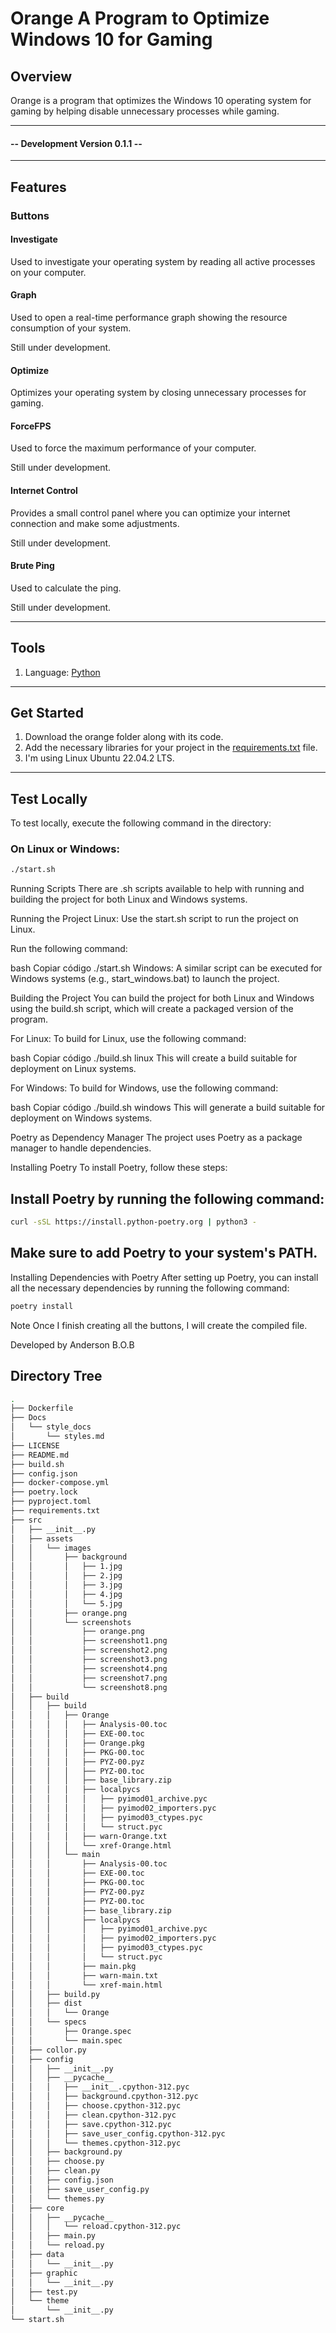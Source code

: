 # Orange A Program to Optimize Windows 10 for Gaming

## Overview

Orange is a program that optimizes the Windows 10 operating system for gaming by helping disable unnecessary processes while gaming.

---

#### -- Development Version 0.1.1 --

---

## Features

### Buttons

#### Investigate

Used to investigate your operating system by reading all active processes on your computer.

#### Graph

Used to open a real-time performance graph showing the resource consumption of your system.

Still under development.

#### Optimize

Optimizes your operating system by closing unnecessary processes for gaming.

#### ForceFPS

Used to force the maximum performance of your computer.

Still under development.

#### Internet Control

Provides a small control panel where you can optimize your internet connection and make some adjustments.

Still under development.

#### Brute Ping

Used to calculate the ping.

Still under development.

---

## Tools

1. Language: [Python](https://www.python.org/)



---

## Get Started

1. Download the orange folder along with its code.
2. Add the necessary libraries for your project in the [requirements.txt](./requirements.txt) file.
3. I'm using Linux Ubuntu 22.04.2 LTS.

---

## Test Locally

To test locally, execute the following command in the directory:

### On Linux or Windows:

```bash
./start.sh
```

Running Scripts
There are .sh scripts available to help with running and building the project for both Linux and Windows systems.

Running the Project
Linux: Use the start.sh script to run the project on Linux.

Run the following command:

bash
Copiar código
./start.sh
Windows: A similar script can be executed for Windows systems (e.g., start_windows.bat) to launch the project.

Building the Project
You can build the project for both Linux and Windows using the build.sh script, which will create a packaged version of the program.

For Linux:
To build for Linux, use the following command:

bash
Copiar código
./build.sh linux
This will create a build suitable for deployment on Linux systems.

For Windows:
To build for Windows, use the following command:

bash
Copiar código
./build.sh windows
This will generate a build suitable for deployment on Windows systems.

Poetry as Dependency Manager
The project uses Poetry as a package manager to handle dependencies.

Installing Poetry
To install Poetry, follow these steps:

## Install Poetry by running the following command:

```bash
curl -sSL https://install.python-poetry.org | python3 -
```

## Make sure to add Poetry to your system's PATH.

Installing Dependencies with Poetry
After setting up Poetry, you can install all the necessary dependencies by running the following command:

```bash
poetry install
```

Note
Once I finish creating all the buttons, I will create the compiled file.





Developed by Anderson B.O.B

## Directory Tree

```bash
.
├── Dockerfile
├── Docs
│   └── style_docs
│       └── styles.md
├── LICENSE
├── README.md
├── build.sh
├── config.json
├── docker-compose.yml
├── poetry.lock
├── pyproject.toml
├── requirements.txt
├── src
│   ├── __init__.py
│   ├── assets
│   │   └── images
│   │       ├── background
│   │       │   ├── 1.jpg
│   │       │   ├── 2.jpg
│   │       │   ├── 3.jpg
│   │       │   ├── 4.jpg
│   │       │   └── 5.jpg
│   │       ├── orange.png
│   │       └── screenshots
│   │           ├── orange.png
│   │           ├── screenshot1.png
│   │           ├── screenshot2.png
│   │           ├── screenshot3.png
│   │           ├── screenshot4.png
│   │           ├── screenshot7.png
│   │           └── screenshot8.png
│   ├── build
│   │   ├── build
│   │   │   ├── Orange
│   │   │   │   ├── Analysis-00.toc
│   │   │   │   ├── EXE-00.toc
│   │   │   │   ├── Orange.pkg
│   │   │   │   ├── PKG-00.toc
│   │   │   │   ├── PYZ-00.pyz
│   │   │   │   ├── PYZ-00.toc
│   │   │   │   ├── base_library.zip
│   │   │   │   ├── localpycs
│   │   │   │   │   ├── pyimod01_archive.pyc
│   │   │   │   │   ├── pyimod02_importers.pyc
│   │   │   │   │   ├── pyimod03_ctypes.pyc
│   │   │   │   │   └── struct.pyc
│   │   │   │   ├── warn-Orange.txt
│   │   │   │   └── xref-Orange.html
│   │   │   └── main
│   │   │       ├── Analysis-00.toc
│   │   │       ├── EXE-00.toc
│   │   │       ├── PKG-00.toc
│   │   │       ├── PYZ-00.pyz
│   │   │       ├── PYZ-00.toc
│   │   │       ├── base_library.zip
│   │   │       ├── localpycs
│   │   │       │   ├── pyimod01_archive.pyc
│   │   │       │   ├── pyimod02_importers.pyc
│   │   │       │   ├── pyimod03_ctypes.pyc
│   │   │       │   └── struct.pyc
│   │   │       ├── main.pkg
│   │   │       ├── warn-main.txt
│   │   │       └── xref-main.html
│   │   ├── build.py
│   │   ├── dist
│   │   │   └── Orange
│   │   └── specs
│   │       ├── Orange.spec
│   │       └── main.spec
│   ├── collor.py
│   ├── config
│   │   ├── __init__.py
│   │   ├── __pycache__
│   │   │   ├── __init__.cpython-312.pyc
│   │   │   ├── background.cpython-312.pyc
│   │   │   ├── choose.cpython-312.pyc
│   │   │   ├── clean.cpython-312.pyc
│   │   │   ├── save.cpython-312.pyc
│   │   │   ├── save_user_config.cpython-312.pyc
│   │   │   └── themes.cpython-312.pyc
│   │   ├── background.py
│   │   ├── choose.py
│   │   ├── clean.py
│   │   ├── config.json
│   │   ├── save_user_config.py
│   │   └── themes.py
│   ├── core
│   │   ├── __pycache__
│   │   │   └── reload.cpython-312.pyc
│   │   ├── main.py
│   │   └── reload.py
│   ├── data
│   │   └── __init__.py
│   ├── graphic
│   │   └── __init__.py
│   ├── test.py
│   └── theme
│       └── __init__.py
└── start.sh

```